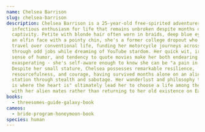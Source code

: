 ```yaml
---
name: Chelsea Barrison
slug: chelsea-barrison
description: Chelsea Barrison is a 25-year-old free-spirited adventurer with an
  infectious enthusiasm for life that remains unbroken despite months of
  captivity. Petite with blonde hair often worn in braids, deep blue eyes, and
  an elfin face with a pointy chin, she's a former college dropout who chose
  travel over conventional life, funding her motorcycle journeys across America
  through odd jobs while dreaming of YouTube stardom. Her quick wit, irreverent
  sense of humor, and tendency to quote movies make her both endearing and
  exasperating - she's self-aware enough to know she can be "a pain in the ass."
  Despite her small stature, Chelsea possesses remarkable resilience,
  resourcefulness, and courage, having survived months alone on an alien space
  station through stealth and sabotage. Her wanderlust and philosophy that "home
  is where the heart is" ultimately lead her to choose a life among the stars
  with her alien mates rather than returning to her old existence on Earth.
books:
  - threesomes-guide-galaxy-book
cameos:
  - bride-program-honeymoon-book
species: human
---
```

